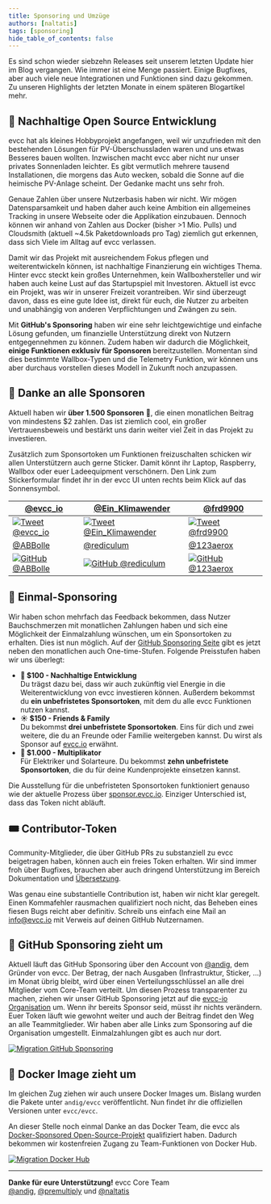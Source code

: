 ```yaml
---
title: Sponsoring und Umzüge
authors: [naltatis]
tags: [sponsoring]
hide_table_of_contents: false
---
```


Es sind schon wieder siebzehn Releases seit unserem letzten Update hier im Blog vergangen. Wie immer ist eine Menge passiert. Einige Bugfixes, aber auch viele neue Integrationen und Funktionen sind dazu gekommen. Zu unseren Highlights der letzten Monate in einem späteren Blogartikel mehr.

<!-- truncate -->

## 🌱 Nachhaltige Open Source Entwicklung

evcc hat als kleines Hobbyprojekt angefangen, weil wir unzufrieden mit den bestehenden Lösungen für PV-Überschussladen waren und uns etwas Besseres bauen wollten. Inzwischen macht evcc aber nicht nur unser privates Sonnenladen leichter. Es gibt vermutlich mehrere tausend Installationen, die morgens das Auto wecken, sobald die Sonne auf die heimische PV-Anlage scheint. Der Gedanke macht uns sehr froh.

Genaue Zahlen über unsere Nutzerbasis haben wir nicht. Wir mögen Datensparsamkeit und haben daher auch keine Ambition ein allgemeines Tracking in unsere Webseite oder die Applikation einzubauen. Dennoch können wir anhand von Zahlen aus Docker (bisher >1 Mio. Pulls) und Cloudsmith (aktuell ~4.5k Paketdownloads pro Tag) ziemlich gut erkennen, dass sich Viele im Alltag auf evcc verlassen.

Damit wir das Projekt mit ausreichendem Fokus pflegen und weiterentwickeln können, ist nachhaltige Finanzierung ein wichtiges Thema. Hinter evcc steckt kein großes Unternehmen, kein Wallboxhersteller und wir haben auch keine Lust auf das Startupspiel mit Investoren. Aktuell ist evcc ein Projekt, was wir in unserer Freizeit vorantreiben. Wir sind überzeugt davon, dass es eine gute Idee ist, direkt für euch, die Nutzer zu arbeiten und unabhängig von anderen Verpflichtungen und Zwängen zu sein.

Mit **GitHub's Sponsoring** haben wir eine sehr leichtgewichtige und einfache Lösung gefunden, um finanzielle Unterstützung direkt von Nutzern entgegennehmen zu können. Zudem haben wir dadurch die Möglichkeit, **einige Funktionen exklusiv für Sponsoren** bereitzustellen. Momentan sind dies bestimmte Wallbox-Typen und die Telemetry Funktion, wir können uns aber durchaus vorstellen dieses Modell in Zukunft noch anzupassen.

## 💚 Danke an alle Sponsoren

Aktuell haben wir **über 1.500 Sponsoren** 🥳, die einen monatlichen Beitrag von mindestens $2 zahlen. Das ist ziemlich cool, ein großer Vertrauensbeweis und bestärkt uns darin weiter viel Zeit in das Projekt zu investieren.

Zusätzlich zum Sponsortoken um Funktionen freizuschalten schicken wir allen Unterstützern auch gerne Sticker. Damit könnt ihr Laptop, Raspberry, Wallbox oder euer Ladeequipment verschönern. Den Link zum Stickerformular findet ihr in der evcc UI unten rechts beim Klick auf das Sonnensymbol.

| [@evcc_io](https://twitter.com/evcc_io/status/1489667714411114502)                                                    | [@Ein_Klimawender](https://twitter.com/Ein_Klimawender/status/1589844295992819712)                                        | [@frd9900](https://twitter.com/frd9900/status/1591416016848162816)                                                      |
| --------------------------------------------------------------------------------------------------------------------- | ------------------------------------------------------------------------------------------------------------------------- | ----------------------------------------------------------------------------------------------------------------------- |
| [![Tweet @evcc_io](sticker_evcc.jpeg)](https://twitter.com/evcc_io/status/1489667714411114502)                        | [![Tweet @Ein_Klimawender](sticker_Ein_Klimawender.jpeg)](https://twitter.com/Ein_Klimawender/status/1589844295992819712) | [![Tweet @frd9900](sticker_frd9900.jpeg)](https://twitter.com/frd9900/status/1591416016848162816)                       |
| [@ABBolle](https://github.com/evcc-io/evcc/discussions/4446#discussioncomment-4069333)                                | [@rediculum](https://github.com/evcc-io/evcc/discussions/4446#discussion-4393578)                                         | [@123aerox](https://github.com/evcc-io/evcc/discussions/4446#discussioncomment-4013806)                                 |
| [![GitHub @ABBolle](sticker_ABBolle.jpg)](https://github.com/evcc-io/evcc/discussions/4446#discussioncomment-4069333) | [![GitHub @rediculum](sticker_rediculum.png)](https://github.com/evcc-io/evcc/discussions/4446#discussion-4393578)        | [![GitHub @123aerox](sticker_123aerox.jpg)](https://github.com/evcc-io/evcc/discussions/4446#discussioncomment-4013806) |

## 📮 Einmal-Sponsoring

Wir haben schon mehrfach das Feedback bekommen, dass Nutzer Bauchschmerzen mit monatlichen Zahlungen haben und sich eine Möglichkeit der Einmalzahlung wünschen, um ein Sponsortoken zu erhalten. Dies ist nun möglich. Auf der [GitHub Sponsoring Seite](https://github.com/sponsors/evcc-io?frequency=one-time) gibt es jetzt neben den monatlichen auch One-time-Stufen. Folgende Preisstufen haben wir uns überlegt:

- **🌱 $100 - Nachhaltige Entwicklung**<br />Du trägst dazu bei, dass wir auch zukünftig viel Energie in die Weiterentwicklung von evcc investieren können. Außerdem bekommst du **ein unbefristetes Sponsortoken**, mit dem du alle evcc Funktionen nutzen kannst.
- **☀️ $150 - Friends & Family**<br />Du bekommst **drei unbefristete Sponsortoken**. Eins für dich und zwei weitere, die du an Freunde oder Familie weitergeben kannst. Du wirst als Sponsor auf [evcc.io](https://evcc.io) erwähnt.
- **🚛 $1.000 - Multiplikator**<br />Für Elektriker und Solarteure. Du bekommst **zehn unbefristete Sponsortoken**, die du für deine Kundenprojekte einsetzen kannst.

Die Ausstellung für die unbefristeten Sponsortoken funktioniert genauso wie der aktuelle Prozess über [sponsor.evcc.io](https://sponsor.evcc.io). Einziger Unterschied ist, dass das Token nicht abläuft.

## 🎟️ Contributor-Token

Community-Mitglieder, die über GitHub PRs zu substanziell zu evcc beigetragen haben, können auch ein freies Token erhalten. Wir sind immer froh über Bugfixes, brauchen aber auch dringend Unterstützung im Bereich Dokumentation und [Übersetzung](https://github.com/evcc-io/evcc/discussions/5218).

Was genau eine substantielle Contribution ist, haben wir nicht klar geregelt. Einen Kommafehler rausmachen qualifiziert noch nicht, das Beheben eines fiesen Bugs reicht aber definitiv. Schreib uns einfach eine Mail an [info@evcc.io](mailto:info@evcc.io) mit Verweis auf deinen GitHub Nutzernamen.

## 🚚 GitHub Sponsoring zieht um

Aktuell läuft das GitHub Sponsoring über den Account von [@andig](https://github.com/andig), dem Gründer von evcc. Der Betrag, der nach Ausgaben (Infrastruktur, Sticker, ...) im Monat übrig bleibt, wird über einen Verteilungsschlüssel an alle drei Mitglieder vom Core-Team verteilt. Um diesen Prozess transparenter zu machen, ziehen wir unser GitHub Sponsoring jetzt auf die [evcc-io Organisation](https://github.com/sponsors/evcc-io) um. Wenn ihr bereits Sponsor seid, müsst ihr nichts verändern. Euer Token läuft wie gewohnt weiter und auch der Beitrag findet den Weg an alle Teammitglieder. Wir haben aber alle Links zum Sponsoring auf die Organisation umgestellt. Einmalzahlungen gibt es auch nur dort.

[![Migration GitHub Sponsoring](migrate-sponsoring.png)](https://github.com/sponsors/evcc-io)

## 🐳 Docker Image zieht um

Im gleichen Zug ziehen wir auch unsere Docker Images um. Bislang wurden die Pakete unter `andig/evcc` veröffentlicht. Nun findet ihr die offiziellen Versionen unter `evcc/evcc`.

An dieser Stelle noch einmal Danke an das Docker Team, die evcc als [Docker-Sponsored Open-Source-Projekt](https://www.docker.com/community/open-source/application/) qualifiziert haben. Dadurch bekommen wir kostenfreien Zugang zu Team-Funktionen von Docker Hub.

[![Migration Docker Hub](migrate-docker.png)](https://hub.docker.com/u/evcc)

---

**Danke für eure Unterstützung!**
evcc Core Team<br />
[@andig](https://github.com/andig), [@premultiply](https://github.com/premultiply) und [@naltatis](https://github.com/naltatis)
